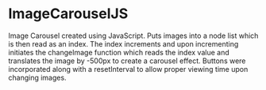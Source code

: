 # ImageCarouselJS
Image Carousel created using JavaScript. Puts images into a node list which is then read as an index. The index increments and upon incrementing initiates the changeImage function which reads the index value and translates the image by -500px to create a carousel effect. Buttons were incorporated along with a resetInterval to allow proper viewing time upon changing images.

